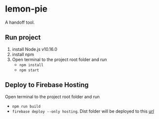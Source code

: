 # lemon-pie

A handoff tool. 

## Run project 
1. install Node.js v10.16.0
2. install npm
3. Open terminal to the project root folder and run 
	- `npm install`
	- `npm start`

## Deploy to Firebase Hosting 
Open terminal to the project root folder and run 
- `npm run build`
- `firebase deploy --only hosting`. Dist folder will be deployed to this [url](https://lemonpie-f5dba.firebaseapp.com)


<!---
## Misc

### Git/env config
Open terminal to the project root folder and run 
- `git config user.name teresaPap`
- `git config user.email teresapap27@gmail.com`
- `nvm use 10` 
- `npm start`

### Heroku 
TODO: add the links here - if applicable 
--->
